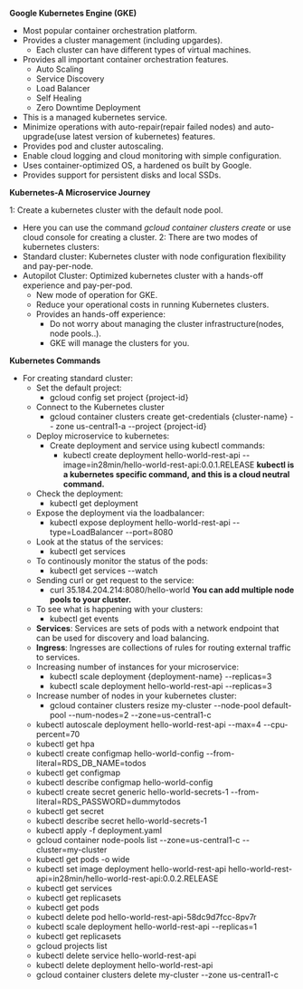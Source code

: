 **Google Kubernetes Engine (GKE)**

- Most popular container orchestration platform.
- Provides a cluster management (including upgardes).
  - Each cluster can have different types of virtual machines.
- Provides all important container orchestration features.
  - Auto Scaling
  - Service Discovery
  - Load Balancer
  - Self Healing
  - Zero Downtime Deployment
- This is a managed kubernetes service.
- Minimize operations with auto-repair(repair failed nodes) and auto-upgrade(use latest version of kubernetes) features.
- Provides pod and cluster autoscaling.
- Enable cloud logging and cloud monitoring with simple configuration.
- Uses container-optimized OS, a hardened os built by Google.
- Provides support for persistent disks and local SSDs.

**Kubernetes-A Microservice Journey**

1: Create a kubernetes cluster with the default node pool.
- Here you can use the command *gcloud container clusters create* or use cloud console for creating a cluster.
2: There are two modes of kubernetes clusters:
- Standard cluster: Kubernetes cluster with node configuration flexibility and pay-per-node.
- Autopilot Cluster: Optimized kubernetes cluster with a hands-off experience and pay-per-pod.
  - New mode of operation for GKE.
  - Reduce your operational costs in running Kubernetes clusters.
  - Provides an hands-off experience:
    - Do not worry about managing the cluster infrastructure(nodes, node pools..).
    - GKE will manage the clusters for you.

**Kubernetes Commands**

- For creating standard cluster:
  * Set the default project:
    - gcloud config set project {project-id}
  * Connect to the Kubernetes cluster
    - gcloud container clusters create get-credentials {cluster-name} -- zone us-central1-a --project {project-id}
  * Deploy microservice to kubernetes:
    * Create deployment and service using kubectl commands:
      - kubectl create deployment hello-world-rest-api --image=in28min/hello-world-rest-api:0.0.1.RELEASE
**kubectl is a kubernetes specific command, and this is a cloud neutral command.**
  * Check the deployment:
    - kubectl get deployment
  * Expose the deployment via the loadbalancer:
    - kubectl expose deployment hello-world-rest-api --type=LoadBalancer --port=8080
  * Look at the status of the services:
    - kubectl get services
  * To continously monitor the status of the pods:
    - kubectl get services --watch
  * Sending curl or get request to the service:
    - curl 35.184.204.214:8080/hello-world
**You can add multiple node pools to your cluster.**
  * To see what is happening with your clusters:
    - kubectl get events
  * **Services**: Services are sets of pods with a network endpoint that can be used for discovery and load balancing.
  * **Ingress**: Ingresses are collections of rules for routing external traffic to services.
  * Increasing number of instances for your microservice:
    - kubectl scale deployment {deployment-name} --replicas=3
    - kubectl scale deployment hello-world-rest-api --replicas=3
  * Increase number of nodes in your kubernetes cluster:
    - gcloud container clusters resize my-cluster --node-pool default-pool --num-nodes=2 --zone=us-central1-c
  - kubectl autoscale deployment hello-world-rest-api --max=4 --cpu-percent=70
  - kubectl get hpa
  - kubectl create configmap hello-world-config --from-literal=RDS_DB_NAME=todos
  - kubectl get configmap
  - kubectl describe configmap hello-world-config
  - kubectl create secret generic hello-world-secrets-1 --from-literal=RDS_PASSWORD=dummytodos
  - kubectl get secret
  - kubectl describe secret hello-world-secrets-1
  - kubectl apply -f deployment.yaml
  - gcloud container node-pools list --zone=us-central1-c --cluster=my-cluster
  - kubectl get pods -o wide
  - kubectl set image deployment hello-world-rest-api hello-world-rest-api=in28min/hello-world-rest-api:0.0.2.RELEASE
  - kubectl get services
  - kubectl get replicasets
  - kubectl get pods
  - kubectl delete pod hello-world-rest-api-58dc9d7fcc-8pv7r
  - kubectl scale deployment hello-world-rest-api --replicas=1
  - kubectl get replicasets
  - gcloud projects list
  - kubectl delete service hello-world-rest-api
  - kubectl delete deployment hello-world-rest-api
  - gcloud container clusters delete my-cluster --zone us-central1-c
